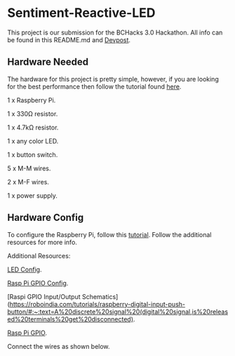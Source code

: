 # Sentiment-Reactive-LED
This project is our submission for the BCHacks 3.0 Hackathon. All info can be found in this README.md and [Devpost](https://devpost.com/software/sentiment-reactive-leds?ref_content=user-portfolio&ref_feature=in_progress). 


## Hardware Needed
The hardware for this project is pretty simple, however, if you are looking for the best performance then follow the tutorial found [here](https://dordnung.de/raspberrypi-ledstrip/ws2812). 


1 x Raspberry Pi. 

1 x 330Ω resistor. 

1 x 4.7kΩ resistor. 

1 x any color LED. 

1 x button switch. 

5 x M-M wires. 

2 x M-F wires. 

1 x power supply. 


## Hardware Config
To configure the Raspberry Pi, follow this [tutorial](https://dordnung.de/raspberrypi-ledstrip/ws2812). Follow the additional resources for more info.  

Additional Resources:  


[LED Config](https://tutorials-raspberrypi.com/connect-control-raspberry-pi-ws2812-rgb-led-strips/). 

[Rasp Pi GPIO Config](https://raspi.tv/2013/rpi-gpio-basics-6-using-inputs-and-outputs-together-with-rpi-gpio-pull-ups-and-pull-downs). 

[Raspi GPIO Input/Output Schematics](https://roboindia.com/tutorials/raspberry-digital-input-push-button/#:~:text=A%20discrete%20signal%20(digital%20signal,is%20released%20terminals%20get%20disconnected). 

[Rasp Pi GPIO](https://littlebirdelectronics.com.au/guides/92/digital-inputs-with-raspberry-pi).  


Connect the wires as shown below.  
